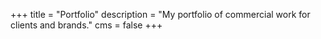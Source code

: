 +++
title = "Portfolio"
description = "My portfolio of commercial work for clients and brands."
cms = false
+++
